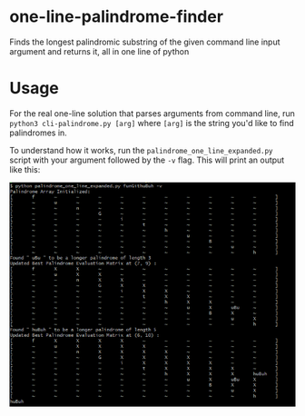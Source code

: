 # one-line-palindrome-finder
Finds the longest palindromic substring of the given command line input argument and returns it, all in one line of python

# Usage
For the real one-line solution that parses arguments from command line, run
  `python3 cli-palindrome.py [arg]`
where `[arg]` is the string you'd like to find palindromes in.

To understand how it works, run the `palindrome_one_line_expanded.py` script with your argument followed by the `-v` flag. This will print an output like this:

![CLI Image](https://github.com/joeytman/one-line-palindrome-finder/blob/master/images/palindrome_cli_example.PNG?raw=true)
